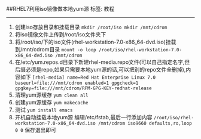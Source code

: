 ##RHEL7利用iso镜像做本地yum源
标签: 教程

----------
1. 创建iso存放目录和挂载目录
    `mkdir /root/iso
    mkdir /mnt/cdrom`
2. 将iso镜像文件上传到/root/iso文件夹下
3. 将/root/iso/下的iso文件(rhel-workstation-7.0-x86_64-dvd.iso)挂载到/mnt/cdrom目录
    `mount -o loop /root/iso/rhel-workstation-7.0-x86_64-dvd.iso /mnt/cdrom`
4. 在/etc/yum.repos.d目录下新建rhel-media.repo文件(可以自己指定名字,但后缀必须是repo,如果只需要本地yum源的话,可以把别的repo文件全删掉),内容如下
    `[rhel-media]
    name=Red Hat Enterprise Linux 7.0
    baseurl=file:///mnt/cdrom
    enabled=1
    gpgcheck=1
    gpgkey=file:///mnt/cdrom/RPM-GPG-KEY-redhat-release`
5. 清理yum源缓存
    `yum clean all`
6. 创建yum源缓存
    `yum makecache`
7. 测试
    `yum install emacs`
8. 开机自动挂载本地yum源
    编辑/etc/fstab,最后一行添加内容
    `/root/iso/rhel-workstation-7.0-x86_64-dvd.iso /mnt/cdrom iso9660 defaults,ro,loop 0 0`
    保存退出即可